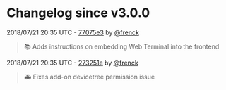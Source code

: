 # Changelog since v3.0.0

2018/07/21 20:35 UTC - [77075e3](https://github.com/hassio-addons/addon-ssh/commit/77075e3b62f762a98c8ba010d20244d3d37c18f8) by [@frenck](https://github.com/frenck)
> :books: Adds instructions on embedding Web Terminal into the frontend 

2018/07/21 20:35 UTC - [273251e](https://github.com/hassio-addons/addon-ssh/commit/273251e72ed9c69ff90ff4b33f436f576f5d2d2e) by [@frenck](https://github.com/frenck)
> :ambulance: Fixes add-on devicetree permission issue 

